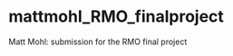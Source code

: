 mattmohl_RMO_finalproject
=========================

Matt Mohl: submission for the RMO final project
